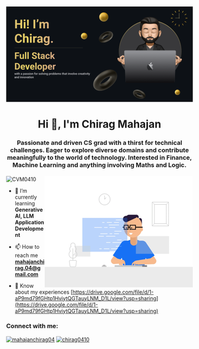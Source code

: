 ![MasterHead](https://github.com/CVM0410/CVM0410/blob/main/Make%20your%20README.png)
<h1 align="center">Hi 👋, I'm Chirag Mahajan</h1>
<h3 align="center" style="margin-bottom: 20px;">Passionate and driven CS grad with a thirst for technical challenges. Eager to explore diverse domains and contribute meaningfully to the world of technology. Interested in Finance, Machine Learning and anything involving Maths and Logic.</h3>

<img align="right" alt="Coding" width="400" src="https://github.com/CVM0410/CVM0410/blob/main/poster.gif">

<p align="left"> <img src="https://komarev.com/ghpvc/?username=CVM0410&label=Profile%20views&color=0e75b6&style=flat" alt="CVM0410" /> </p>

- 🌱 I’m currently learning **Generative AI, LLM Application Development**

- 📫 How to reach me **mahajanchirag.04@gmail.com**

- 📄 Know about my experiences [https://drive.google.com/file/d/1-aP9md79fGHtp1HviytQGTauyLNM_D1L/view?usp=sharing](https://drive.google.com/file/d/1-aP9md79fGHtp1HviytQGTauyLNM_D1L/view?usp=sharing)

<h3 align="left">Connect with me:</h3>
<p align="left">
<a href="https://twitter.com/mahajanchirag04" target="blank"><img align="center" src="https://raw.githubusercontent.com/rahuldkjain/github-profile-readme-generator/master/src/images/icons/Social/twitter.svg" alt="mahajanchirag04" height="30" width="40" /></a>
<a href="https://linkedin.com/in/chirag0410" target="blank"><img align="center" src="https://raw.githubusercontent.com/rahuldkjain/github-profile-readme-generator/master/src/images/icons/Social/linked-in-alt.svg" alt="chirag0410" height="30" width="40" /></a>
</p>
